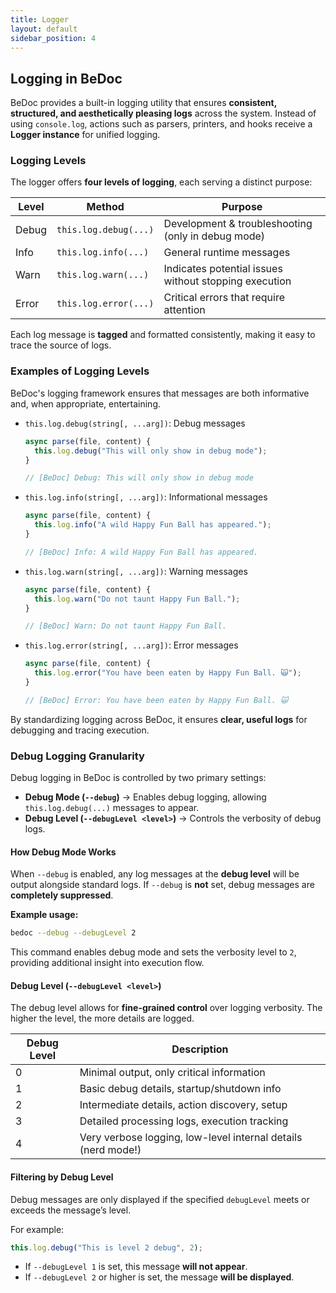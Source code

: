 ```yaml
---
title: Logger
layout: default
sidebar_position: 4
---
```


## **Logging in BeDoc**

BeDoc provides a built-in logging utility that ensures **consistent, structured, and aesthetically pleasing logs** across the system. Instead of using `console.log`, actions such as parsers, printers, and hooks receive a **Logger instance** for unified logging.

### **Logging Levels**

The logger offers **four levels of logging**, each serving a distinct purpose:

| Level | Method                | Purpose                                               |
| ----- | --------------------- | ----------------------------------------------------- |
| Debug | `this.log.debug(...)` | Development & troubleshooting (only in debug mode)    |
| Info  | `this.log.info(...)`  | General runtime messages                              |
| Warn  | `this.log.warn(...)`  | Indicates potential issues without stopping execution |
| Error | `this.log.error(...)` | Critical errors that require attention                |


Each log message is **tagged** and formatted consistently, making it easy to trace the source of logs.

### **Examples of Logging Levels**

BeDoc's logging framework ensures that messages are both informative and, when appropriate, entertaining.

- `this.log.debug(string[, ...arg])`: Debug messages
  ```javascript
  async parse(file, content) {
    this.log.debug("This will only show in debug mode");
  }

  // [BeDoc] Debug: This will only show in debug mode
  ```
- `this.log.info(string[, ...arg])`: Informational messages
  ```javascript
  async parse(file, content) {
    this.log.info("A wild Happy Fun Ball has appeared.");
  }

  // [BeDoc] Info: A wild Happy Fun Ball has appeared.
  ```
- `this.log.warn(string[, ...arg])`: Warning messages
  ```javascript
  async parse(file, content) {
    this.log.warn("Do not taunt Happy Fun Ball.");
  }

  // [BeDoc] Warn: Do not taunt Happy Fun Ball.
  ```
- `this.log.error(string[, ...arg])`: Error messages
  ```javascript
  async parse(file, content) {
    this.log.error("You have been eaten by Happy Fun Ball. 🙀");
  }

  // [BeDoc] Error: You have been eaten by Happy Fun Ball. 🙀
  ```

By standardizing logging across BeDoc, it ensures **clear, useful logs** for debugging and tracing execution.

### **Debug Logging Granularity**

Debug logging in BeDoc is controlled by two primary settings:

- **Debug Mode (`--debug`)** → Enables debug logging, allowing `this.log.debug(...)` messages to appear.
- **Debug Level (`--debugLevel <level>`)** → Controls the verbosity of debug logs.

#### **How Debug Mode Works**
When `--debug` is enabled, any log messages at the **debug level** will be output alongside standard logs. If `--debug` is **not** set, debug messages are **completely suppressed**.

**Example usage:**
```sh
bedoc --debug --debugLevel 2
```
This command enables debug mode and sets the verbosity level to `2`, providing additional insight into execution flow.

#### **Debug Level (`--debugLevel <level>`)**

The debug level allows for **fine-grained control** over logging verbosity. The higher the level, the more details are logged.

| Debug Level | Description                                                   |
| ----------- | ------------------------------------------------------------- |
| 0           | Minimal output, only critical information                     |
| 1           | Basic debug details, startup/shutdown info                    |
| 2           | Intermediate details, action discovery, setup                 |
| 3           | Detailed processing logs, execution tracking                  |
| 4           | Very verbose logging, low-level internal details (nerd mode!) |

#### **Filtering by Debug Level**
Debug messages are only displayed if the specified `debugLevel` meets or exceeds the message’s level.

For example:
```javascript
this.log.debug("This is level 2 debug", 2);
```
- If `--debugLevel 1` is set, this message **will not appear**.
- If `--debugLevel 2` or higher is set, the message **will be displayed**.
